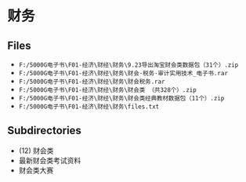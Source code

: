 # 财务

## Files

- `F:/5000G电子书\F01-经济\财经\财务\9.23导出淘宝财会类数据包（31个）.zip`
- `F:/5000G电子书\F01-经济\财经\财务\财会·税务·审计实用技术_电子书.rar`
- `F:/5000G电子书\F01-经济\财经\财务\财会税务.rar`
- `F:/5000G电子书\F01-经济\财经\财务\财会类 （共328个）.zip`
- `F:/5000G电子书\F01-经济\财经\财务\财会类经典教材数据包（11个）.zip`
- `F:/5000G电子书\F01-经济\财经\财务\files.txt`

## Subdirectories

- (12) 财会类
- 最新财会类考试资料
- 财会类大赛
